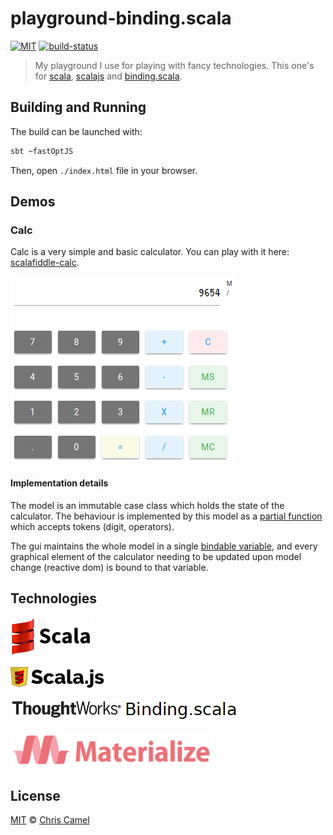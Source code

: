 playground-binding.scala
========================
[![MIT](https://img.shields.io/badge/licence-MIT-lightgrey.svg?style=flat)](https://tldrlegal.com/license/mit-license) [![build-status](https://travis-ci.org/ccamel/playground-binding.scala.svg?branch=master)](https://travis-ci.org/ccamel/playground-binding.scala)

> My playground I use for playing with fancy technologies. This one's for [scala], [scalajs] and [binding.scala].

## Building and Running

The build can be launched with:

```bash
sbt ~fastOptJS
```

Then, open `./index.html` file in your browser.

## Demos

### Calc

Calc is a very simple and basic calculator. You can play with it here: [scalafiddle-calc].

[![calc-overview](./doc/assets/demo-calc.png)]( https://scalafiddle.io/sf/hbwbCOe/0)

#### Implementation details

The model is an immutable case class which holds the state of the calculator. The behaviour is implemented by this model 
as a [partial function](https://www.scala-lang.org/api/current/scala/PartialFunction.html) which accepts tokens (digit, operators).    

The gui maintains the whole model in a single [bindable variable](https://static.javadoc.io/com.thoughtworks.binding/unidoc_2.11/11.0.0-M1/index.html#com.thoughtworks.binding.Binding$$Var),
and every graphical element of the calculator needing to be updated upon model change (reactive dom) is bound to that variable.  

## Technologies

[![scala-logo][scala-logo]][scala]

[![scalajs-logo][scalajs-logo]][scalajs]

[![binding.scala-logo][binding.scala-logo]][binding.scala]

[![materializecss-logo][materializecss-logo]][materializecss]

## License

[MIT] © [Chris Camel]

[scala]: https://www.scala-lang.org/
[scala-logo]: doc/assets/logo-scala.png

[scalajs]: https://www.scala-js.org/
[scalajs-logo]: doc/assets/logo-scalajs.png
[binding.scala]: https://github.com/ThoughtWorksInc/Binding.scala
[binding.scala-logo]: doc/assets/logo-binding.scala.png
[materializecss]: http://materializecss.com/
[materializecss-logo]: doc/assets/logo-materializecss.png

[scalafiddle-calc]: https://scalafiddle.io/sf/hbwbCOe/0

[Chris Camel]: https://github.com/ccamel
[MIT]: https://tldrlegal.com/license/mit-license

